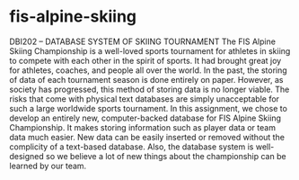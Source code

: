 # fis-alpine-skiing
DBI202 – DATABASE SYSTEM OF SKIING TOURNAMENT
The FIS Alpine Skiing Championship is a well-loved sports tournament for athletes in skiing to compete with each other in the spirit of sports. It had brought great joy for athletes, coaches, and people all over the world.
In the past, the storing of data of each tournament season is done entirely on paper. However, as society has progressed, this method of storing data is no longer viable. The risks that come with physical text databases are simply unacceptable for such a large worldwide sports tournament.
In this assignment, we chose to develop an entirely new, computer-backed database for FIS Alpine Skiing Championship. It makes storing information such as player data or team data much easier.
New data can be easily inserted or removed without the complicity of a text-based database. Also, the database system is well-designed so we believe a lot of new things about the championship can be learned by our team.
